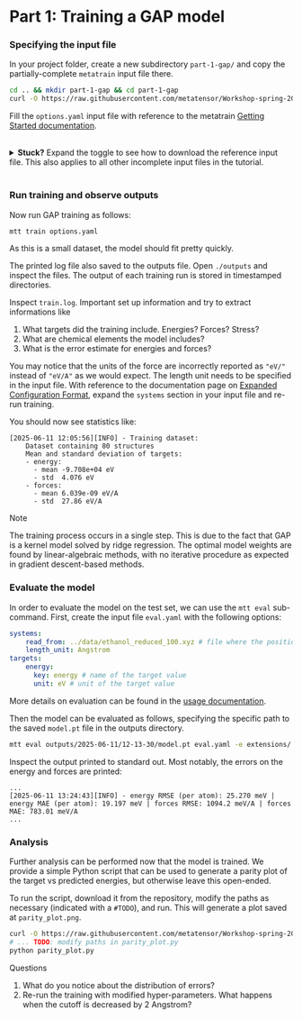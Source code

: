 
# Part 1: Training a GAP model

### Specifying the input file

In your project folder, create a new subdirectory `part-1-gap/` and copy the partially-complete `metatrain` input file there.

```bash
cd .. && mkdir part-1-gap && cd part-1-gap
curl -O https://raw.githubusercontent.com/metatensor/Workshop-spring-2025/refs/heads/main/training-custom-models/part-1-gap/options.yaml
```

Fill the `options.yaml` input file with reference to the metatrain [Getting Started documentation](https://metatensor.github.io/metatrain/latest/getting-started/).


<br>
<details>
<summary><b>Stuck?</b> Expand the toggle to see how to download the reference input file. This also applies to all other incomplete input files in the tutorial.</summary>

```bash
curl -O https://raw.githubusercontent.com/metatensor/Workshop-spring-2025/refs/heads/main/training-custom-models/part-1-gap/options-complete.yaml
```
</details>
<br>

### Run training and observe outputs

Now run GAP training as follows:
```bash
mtt train options.yaml
```

As this is a small dataset, the model should fit pretty quickly.

The printed log file also saved to the outputs file. Open `./outputs` and inspect the files. The output of each training run is stored in timestamped directories.

Inspect `train.log`. Important set up information and try to extract informations like

1. What targets did the training include. Energies? Forces? Stress?
1. What are chemical elements the model includes?
1. What is the error estimate for energies and forces? 

You may notice that the units of the force are incorrectly reported as `"eV/"` instead of `"eV/A"` as we would expect. The length unit needs to be specified in the input file. With reference to the documentation page on [Expanded Configuration Format](https://metatensor.github.io/metatrain/latest/getting-started/custom_dataset_conf.html), expand the `systems` section in your input file and re-run training.

You should now see statistics like:

```
[2025-06-11 12:05:56][INFO] - Training dataset:
    Dataset containing 80 structures
    Mean and standard deviation of targets:
    - energy: 
      - mean -9.708e+04 eV
      - std  4.076 eV
    - forces: 
      - mean 6.039e-09 eV/A
      - std  27.86 eV/A
```

> [!NOTE] 
> The training process occurs in a single step. This is due to the fact that GAP is a kernel model solved by ridge regression. The optimal model weights are found by linear-algebraic methods, with no iterative procedure as expected in gradient descent-based methods.

### Evaluate the model

In order to evaluate the model on the test set, we can use the `mtt eval` sub-command. First, create the input file `eval.yaml` with the following options:

```yaml
systems: 
    read_from: ../data/ethanol_reduced_100.xyz # file where the positions are stored
    length_unit: Angstrom
targets:
    energy:
      key: energy # name of the target value
      unit: eV # unit of the target value
```

More details on evaluation can be found in the [usage documentation](https://metatensor.github.io/metatrain/latest/examples/basic_usage/usage.html).

Then the model can be evaluated as follows, specifying the specific path to the saved `model.pt` file in the outputs directory.

```bash
mtt eval outputs/2025-06-11/12-13-30/model.pt eval.yaml -e extensions/ # TODO: edit the timestamped path
```

Inspect the output printed to standard out. Most notably, the errors on the energy and forces are printed:

```
...
[2025-06-11 13:24:43][INFO] - energy RMSE (per atom): 25.270 meV | energy MAE (per atom): 19.197 meV | forces RMSE: 1094.2 meV/A | forces MAE: 783.01 meV/A
...
```

### Analysis

Further analysis can be performed now that the model is trained. We provide a simple Python script that can be used to generate a parity plot of the target vs predicted energies, but otherwise leave this open-ended.

To run the script, download it from the repository, modify the paths as necessary (indicated with a `#TODO`), and run. This will generate a plot saved at `parity_plot.png`.

```bash
curl -O https://raw.githubusercontent.com/metatensor/Workshop-spring-2025/refs/heads/main/training-custom-models/part-1-gap/parity_plot.py
# ... TODO: modify paths in parity_plot.py
python parity_plot.py
```

Questions

1. What do you notice about the distribution of errors?
2. Re-run the training with modified hyper-parameters. What happens when the cutoff is decreased by 2 Angstrom?
